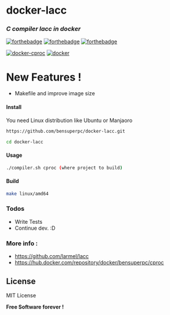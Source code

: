 # docker-lacc

### _C compiler lacc in docker_
 [![forthebadge](https://forthebadge.com/images/badges/built-with-love.svg)](https://forthebadge.com) [![forthebadge](https://forthebadge.com/images/badges/powered-by-jeffs-keyboard.svg)](https://forthebadge.com) [![forthebadge](https://forthebadge.com/images/badges/contains-cat-gifs.svg)](https://forthebadge.com)

[![docker-cproc](https://github.com/bensuperpc/docker-lacc/actions/workflows/main.yml/badge.svg)](https://github.com/bensuperpc/docker-cproc/actions/workflows/main.yml) [![docker](https://img.shields.io/docker/pulls/bensuperpc/lacc.svg)](https://hub.docker.com/r/bensuperpc/cproc/)

# New Features !

  - Makefile and improve image size

#### Install
You need Linux distribution like Ubuntu or Manjaoro

```sh
https://github.com/bensuperpc/docker-lacc.git
```
```sh
cd docker-lacc
```
#### Usage

```sh
./compiler.sh cproc (where project to build)
```
#### Build
```sh
make linux/amd64
```

### Todos

 - Write Tests
 - Continue dev. :D

### More info : 
- https://github.com/larmel/lacc
- https://hub.docker.com/repository/docker/bensuperpc/cproc

License
----

MIT License


**Free Software forever !**
   
 
